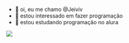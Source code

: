 - 👋 oi, eu me chamo @Jeiviv
- 👀 estou interessado em fazer programação 
- 🌱 estou estudando programação no alura

<!---
Jeiviv/Jeiviv is a ✨ special ✨ repository because its `README.md` (this file) appears on your GitHub profile.
You can click the Preview link to take a look at your changes.
--->

![](https://github.com/user-attachments/assets/a0be9169-7afe-43e3-899b-edc564f7b759)
